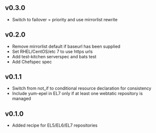 ## v0.3.0
* Switch to failover = priority and use mirrorlist rewrite

## v0.2.0
* Remove mirrorlist default if baseurl has been supplied
* Set RHEL/CentOS/etc 7 to use https urls
* Add test-kitchen serverspec and bats test
* Add Chefspec spec

## v0.1.1
* Switch from not_if to conditional resource declaration for consistency
* Include yum-epel in EL7 only if at least one webtatic repository is managed

## v0.1.0
* Added recipe for EL5/EL6/EL7 repositories